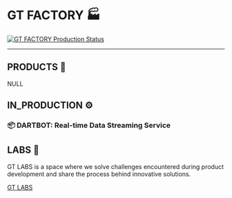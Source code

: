 # GT FACTORY 🏭

[![GT FACTORY Production Status](https://github-readme-activity-graph.vercel.app/graph?username=38GT&custom_title=Production%20Line%20Status&hide_border=true&theme=high-contrast)](https://github.com/ashutosh00710/github-readme-activity-graph)

---

## PRODUCTS 🚀

NULL


## IN_PRODUCTION ⚙️
### 📦 **DARTBOT**: Real-time Data Streaming Service


## LABS 🔬

GT LABS is a space where we solve challenges encountered during product development and share the process behind innovative solutions.

[GT LABS](https://38gt.github.io)

